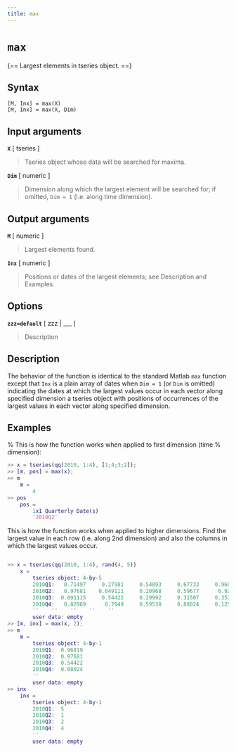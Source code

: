 ```yaml
---
title: max
---
```


# `max`

{== Largest elements in tseries object. ==}


## Syntax 

    [M, Inx] = max(X)
    [M, Inx] = max(X, Dim)

## Input arguments 

__`X`__ [ tseries ] 
>
> Tseries object whose data will be searched for
> maxima.
>

__`Dim`__ [ numeric ] 
>
> Dimension along which the largest element will be
> searched for; if omitted, `Dim = 1` (i.e. along time dimension).
>

## Output arguments 

__`M`__ [ numeric ]
>
> Largest elements found.
>

__`Inx`__ [ numeric ]
>
> Positions or dates of the largest elements; see
> Description and Examples.
>

## Options 

__`zzz=default`__ [ zzz | ___ ]
> 
> Description
> 


## Description 


The behavior of the function is identical to the standard Matlab `max`
function except that `Inx` is a plain array of dates when `Dim = 1` 
(or `Dim` is omitted) indicating the dates at which the largest values
occur in each vector along specified dimension a tseries object with 
positions of occurrences of the largest values in
each vector along specified dimension.

## Examples

% This is how the function works when applied to first dimension (time
% dimension):

```matlab
>> x = tseries(qq(2010, 1:4), [1;4;3;2]);
>> [m, pos] = max(x);
>> m
    m =
        4    
>> pos
    pos =
        1x1 Quarterly Date(s)
        '2010Q2'
```

This is how the function works when applied to higher dimensions. Find
the largest value in each row (i.e. along 2nd dimension) and also the
columns in which the largest values occur.

```matlab

>> x = tseries(qq(2010, 1:4), rand(4, 5))
    x =
        tseries object: 4-by-5
        2010Q1:   0.71497     0.27981     0.54093     0.67733     0.96819
        2010Q2:   0.97681    0.049111     0.20968     0.59677      0.9205
        2010Q3:  0.091115     0.54422     0.29992     0.31507     0.35222
        2010Q4:   0.82969      0.7949     0.59538     0.88024     0.12539
        ''    ''    ''    ''    ''
        user data: empty
>> [m, inx] = max(x, 2);
>> m
    m =
        tseries object: 4-by-1
        2010Q1:  0.96819
        2010Q2:  0.97681
        2010Q3:  0.54422
        2010Q4:  0.88024
        ''
        user data: empty
>> inx
    inx =
        tseries object: 4-by-1
        2010Q1:  5
        2010Q2:  1
        2010Q3:  2
        2010Q4:  4
        ''
        user data: empty
```

